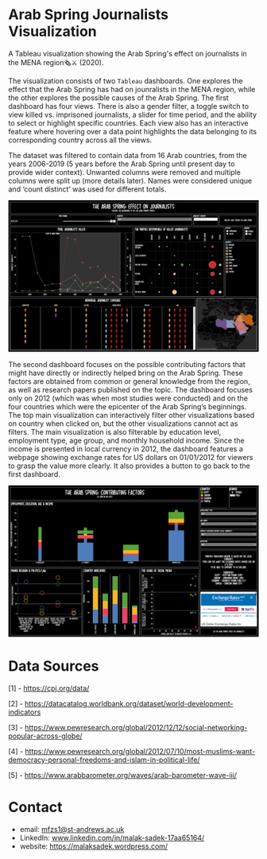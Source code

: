 # Arab Spring Journalists Visualization
A Tableau visualization showing the Arab Spring's effect on journalists in the MENA region🗞️⚔️ (2020).

The visualization consists of two `Tableau` dashboards. One explores the effect that the Arab Spring has had on jounralists in the MENA region, while the other explores the possible causes of the Arab Spring. The first dashboard has four views. There is also a gender filter, a toggle switch to view killed vs. imprisoned journalists, a slider for time period, and the ability to select or highlight specific countries. Each view also has an interactive feature where hovering over a data point highlights the data belonging to its corresponding country across all the views. 

The dataset was filtered to contain data from 16 Arab countries, from the years 2006-2019 (5 years before the Arab Spring until present day to provide wider context). Unwanted columns were removed and multiple columns were split up (more details later). Names were considered unique and ‘count distinct’ was used for different totals.

![picture alt](https://github.com/MalakSadek/ArabSpring-Journalists-Visualization/blob/master/screenshot1.png "Screenshot1")

The second dashboard focuses on the possible contributing factors that might have directly or indirectly helped bring on the Arab Spring. These factors are obtained from common or general knowledge from the region, as well as research papers published on the topic. The dashboard focuses only on 2012 (which was when most studies were conducted) and on the four countries which were the epicenter of the Arab Spring’s beginnings. The top main visualization can interactively filter other visualizations based on country when clicked on, but the other visualizations cannot act as filters. The main visualization is also filterable by education level, employment type, age group, and monthly household income. Since the income is presented in local currency in 2012, the dashboard features a webpage showing exchange rates for US dollars on 01/01/2012 for viewers to grasp the value more clearly. It also provides a button to go back to the first dashboard.

![picture alt](https://github.com/MalakSadek/ArabSpring-Journalists-Visualization/blob/master/screenshot2.png "Screenshot2")

# Data Sources

[1] - https://cpj.org/data/

[2] - https://datacatalog.worldbank.org/dataset/world-development-indicators

[3] - https://www.pewresearch.org/global/2012/12/12/social-networking-popular-across-globe/

[4] - https://www.pewresearch.org/global/2012/07/10/most-muslims-want-democracy-personal-freedoms-and-islam-in-political-life/

[5] - https://www.arabbarometer.org/waves/arab-barometer-wave-iii/

# Contact

* email: mfzs1@st-andrews.ac.uk
* LinkedIn: www.linkedin.com/in/malak-sadek-17aa65164/
* website: https://malaksadek.wordpress.com/
